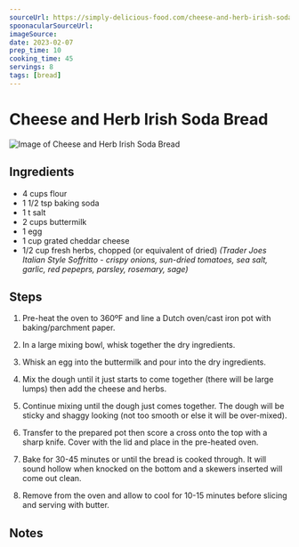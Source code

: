 ```yaml
---
sourceUrl: https://simply-delicious-food.com/cheese-and-herb-irish-soda-bread/
spoonacularSourceUrl: 
imageSource:
date: 2023-02-07
prep_time: 10
cooking_time: 45
servings: 8
tags: [bread]
---
```

# Cheese and Herb Irish Soda Bread

![Image of Cheese and Herb Irish Soda Bread](../img/cheese-and-herb-irish-soda-bread.jpg)

## Ingredients
- 4 cups flour
- 1 1/2 tsp baking soda
- 1 t salt
- 2 cups buttermilk
- 1 egg
- 1 cup grated cheddar cheese
- 1/2 cup fresh herbs, chopped (or equivalent of dried) _(Trader Joes Italian Style Soffritto - crispy onions, sun-dried tomatoes, sea salt, garlic, red pepeprs, parsley, rosemary, sage)_


## Steps
1. Pre-heat the oven to 360ºF and line a Dutch oven/cast iron pot with baking/parchment paper.

2. In a large mixing bowl, whisk together the dry ingredients. 

3. Whisk an egg into the buttermilk and pour into the dry ingredients. 

4. Mix the dough until it just starts to come together (there will be large lumps) then add the cheese and herbs. 

5. Continue mixing until the dough just comes together. The dough will be sticky and shaggy looking (not too smooth or else it will be over-mixed). 

6. Transfer to the prepared pot then score a cross onto the top with a sharp knife. Cover with the lid and place in the pre-heated oven. 

7. Bake for 30-45 minutes or until the bread is cooked through. It will sound hollow when knocked on the bottom and a skewers inserted will come out clean. 

8. Remove from the oven and allow to cool for 10-15 minutes before slicing and serving with butter. 

## Notes
